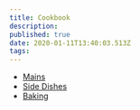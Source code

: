 ```yaml
---
title: Cookbook
description:
published: true
date: 2020-01-11T13:40:03.513Z
tags:
---
```


- [Mains](cookbook/mains)
- [Side Dishes](cookbook/side-dishes)
- [Baking](cookbook/baking)
